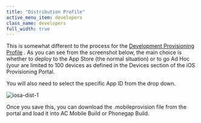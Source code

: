 ```yaml
---
title: "Distribution Profile"
active_menu_item: developers
class_name: developers
full_width: true
---
```



This is somewhat different to the process for the [Development Provisioning Profile](/developers/documentation/ac-mobile-build-phonegap/certificates/manual/ios-keys-and-certificates/do-it-yourself-guide/setting-up-for-development/create-a-provisioning-profile) . As you can see from the screenshot below, the main choice is whether to deploy to the App Store (the normal situation) or to go Ad Hoc (your are limited to 100 devices as defined in the Devices section of the iOS Provisioning Portal.

You will also need to select the specific App ID from the drop down.

![iosa-dist-1](/img/docs/iosa-dist-1.zoom68.png)

Once you save this, you can download the .mobileprovision file from the portal and load it into AC Mobile Build or Phonegap Build.

